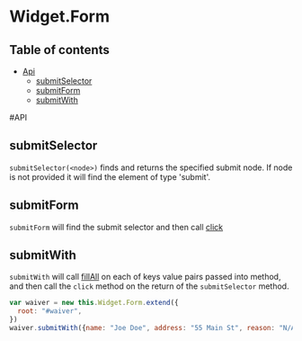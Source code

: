 Widget.Form
=================

## Table of contents
  * [Api](#api)
    * [submitSelector](#submitselector)
    * [submitForm](#submitform)
    * [submitWith](#submitwith)

#API

## submitSelector

`submitSelector(<node>)` finds and returns the specified submit node. If node is not provided it will find the element of type 'submit'.

## submitForm

`submitForm` will find the submit selector and then call [click](docs/widget.md#click)

## submitWith

`submitWith` will call [fillAll](#docs/field.md#fillall) on each of keys value pairs passed into method, and then call the `click` method on the return of the `submitSelector` method.

```js
var waiver = new this.Widget.Form.extend({
  root: "#waiver",
})
waiver.submitWith({name: "Joe Doe", address: "55 Main St", reason: "N/A"});
```
